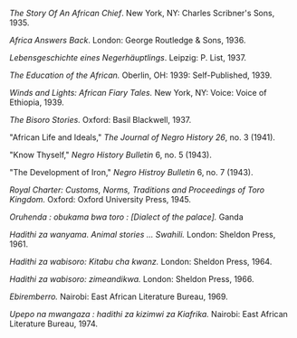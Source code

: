 *The Story Of An African Chief*. New York, NY: Charles Scribner's Sons, 1935.

*Africa Answers Back*. London: George Routledge & Sons, 1936. 

*Lebensgeschichte eines Negerhäuptlings*. Leipzig: P. List, 1937.

*The Education of the African.* Oberlin, OH: 1939: Self-Published, 1939. 

*Winds and Lights: African Fiary Tales.* New York, NY: Voice: Voice of Ethiopia, 1939.

*The Bisoro Stories.* Oxford: Basil Blackwell, 1937.

"African Life and Ideals," *The Journal of Negro History 26*, no. 3 (1941).

"Know Thyself," *Negro History Bulletin* 6, no. 5 (1943).

"The Development of Iron," *Negro Histroy Bulletin* 6, no. 7 (1943). 

*Royal Charter: Customs, Norms, Traditions and Proceedings of Toro Kingdom.* Oxford: Oxford University Press, 1945.

*Oruhenda : obukama bwa toro : [Dialect of the palace].* Ganda

*Hadithi za wanyama. Animal stories ... Swahili.* London: Sheldon Press, 1961.

*Hadithi za wabisoro: Kitabu cha kwanz.* London: Sheldon Press, 1964.  

*Hadithi za wabisoro: zimeandikwa.* London: Sheldon Press, 1966.

*Ebiremberro.* Nairobi: East African Literature Bureau, 1969.

*Upepo na mwangaza : hadithi za kizimwi za Kiafrika.* Nairobi: East African Literature Bureau, 1974. 
